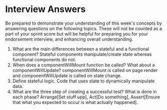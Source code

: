 # Interview Answers
Be prepared to demonstrate your understanding of this week's concepts by answering questions on the following topics. These will not be counted as a part of your sprint score but will be helpful for preparing you for your endorsement interview, and enhancing overall understanding.

1. What are the main differences between a stateful and a functional component?
Stateful components manipulate/create state whereas functional components do not.
2. When does a componentWillMount function be called? What about a componentWillUpdate?
componentWillMount is called on page render and componentWillUpdate is called on state change.
3. Define stateful logic.
Code that uses state to dynamically manipulate data.
4. What are the three step of creating a successful test? What is done in each phase?
Arrange[Set stuff upp], Act[Do something], Assert[Ensure that what you expected to occur is what actually happened].